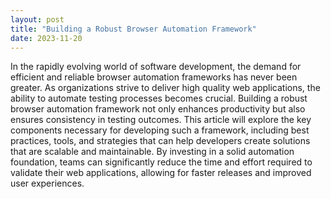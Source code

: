 ```yaml
---
layout: post
title: "Building a Robust Browser Automation Framework"
date: 2023-11-20
---
```


In the rapidly evolving world of software development, the demand for efficient and reliable browser automation frameworks has never been greater. As organizations strive to deliver high quality web applications, the ability to automate testing processes becomes crucial. Building a robust browser automation framework not only enhances productivity but also ensures consistency in testing outcomes. This article will explore the key components necessary for developing such a framework, including best practices, tools, and strategies that can help developers create solutions that are scalable and maintainable. By investing in a solid automation foundation, teams can significantly reduce the time and effort required to validate their web applications, allowing for faster releases and improved user experiences.
